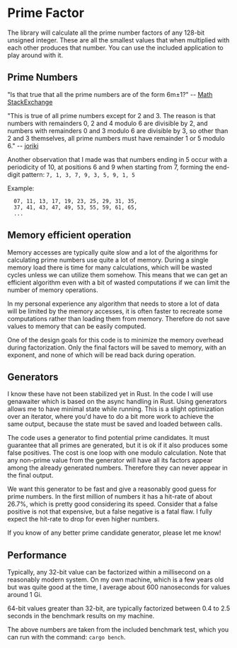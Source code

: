 # Prime Factor

The library will calculate all the prime number factors of any 128-bit unsigned integer. These are all the smallest values that when multiplied with each other produces that number. You can use the included application to play around with it.

## Prime Numbers

"Is that true that all the prime numbers are of the form 6m±1?" -- [Math StackExchange](https://math.stackexchange.com/questions/41623/is-that-true-that-all-the-prime-numbers-are-of-the-form-6m-pm-1)

"This is true of all prime numbers except for 2 and 3. The reason is that numbers with remainders 0, 2 and 4 modulo 6 are divisible by 2, and numbers with remainders 0 and 3 modulo 6 are divisible by 3, so other than 2 and 3 themselves, all prime numbers must have remainder 1 or 5 modulo 6." -- [joriki](https://math.stackexchange.com/users/6622/joriki)

Another observation that I made was that numbers ending in 5 occur with a periodicity of 10, at positions 6 and 9 when starting from 7, forming the end-digit pattern:
`7, 1, 3, 7, 9, 3, 5, 9, 1, 5`

Example:
```
  07, 11, 13, 17, 19, 23, 25, 29, 31, 35,
  37, 41, 43, 47, 49, 53, 55, 59, 61, 65,
  ...
```

## Memory efficient operation

Memory accesses are typically quite slow and a lot of the algorithms for calculating prime numbers use quite a lot of memory. During a single memory load there is time for many calculations, which will be wasted cycles unless we can utilize them somehow. This means that we can get an efficient algorithm even with a bit of wasted computations if we can limit the number of memory operations.

In my personal experience any algorithm that needs to store a lot of data will be limited by the memory accesses, it is often faster to recreate some computations rather than loading them from memory. Therefore do not save values to memory that can be easily computed.

One of the design goals for this code is to minimize the memory overhead during factorization. Only the final factors will be saved to memory, with an exponent, and none of which will be read back during operation.

## Generators

I know these have not been stabilized yet in Rust. In the code I will use genawaiter which is based on the async handling in Rust. Using generators allows me to have minimal state while running. This is a slight optimization over an iterator, where you'd have to do a bit more work to achieve the same output, because the state must be saved and loaded between calls.

The code uses a generator to find potential prime candidates. It must guarantee that all primes are generated, but it is ok if it also produces some false positives. The cost is one loop with one modulo calculation. Note that any non-prime value from the generator will have all its factors appear among the already generated numbers. Therefore they can never appear in the final output.

We want this generator to be fast and give a reasonably good guess for prime numbers. In the first million of numbers it has a hit-rate of about 26.7%, which is pretty good considering its speed. Consider that a false positive is not that expensive, but a false negative is a fatal flaw. I fully expect the hit-rate to drop for even higher numbers.

If you know of any better prime candidate generator, please let me know!

## Performance

Typically, any 32-bit value can be factorized within a millisecond on a reasonably modern system. On my own machine, which is a few years old but was quite good at the time, I average about 600 nanoseconds for values around 1 Gi.

64-bit values greater than 32-bit, are typically factorized between 0.4 to 2.5 seconds in the benchmark results on my machine.

The above numbers are taken from the included benchmark test, which you can run with the command: `cargo bench`.
